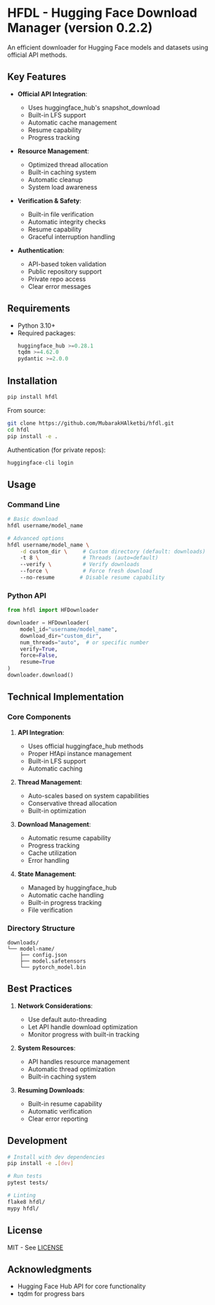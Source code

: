 # HFDL - Hugging Face Download Manager (version 0.2.2)

An efficient downloader for Hugging Face models and datasets using official API methods.

## Key Features

- **Official API Integration**:
  - Uses huggingface_hub's snapshot_download
  - Built-in LFS support
  - Automatic cache management
  - Resume capability
  - Progress tracking

- **Resource Management**:
  - Optimized thread allocation
  - Built-in caching system
  - Automatic cleanup
  - System load awareness

- **Verification & Safety**:
  - Built-in file verification
  - Automatic integrity checks
  - Resume capability
  - Graceful interruption handling

- **Authentication**:
  - API-based token validation
  - Public repository support
  - Private repo access
  - Clear error messages

## Requirements

- Python 3.10+
- Required packages:
  ```python
  huggingface_hub >=0.28.1
  tqdm >=4.62.0
  pydantic >=2.0.0
  ```

## Installation

```bash
pip install hfdl
```

From source:
```bash
git clone https://github.com/MubarakHAlketbi/hfdl.git
cd hfdl
pip install -e .
```

Authentication (for private repos):
```bash
huggingface-cli login
```

## Usage

### Command Line

```bash
# Basic download
hfdl username/model_name

# Advanced options
hfdl username/model_name \
    -d custom_dir \     # Custom directory (default: downloads)
    -t 8 \              # Threads (auto=default)
    --verify \          # Verify downloads
    --force \           # Force fresh download
    --no-resume        # Disable resume capability
```

### Python API

```python
from hfdl import HFDownloader

downloader = HFDownloader(
    model_id="username/model_name",
    download_dir="custom_dir",
    num_threads="auto",  # or specific number
    verify=True,
    force=False,
    resume=True
)
downloader.download()
```

## Technical Implementation

### Core Components

1. **API Integration**:
   - Uses official huggingface_hub methods
   - Proper HfApi instance management
   - Built-in LFS support
   - Automatic caching

2. **Thread Management**:
   - Auto-scales based on system capabilities
   - Conservative thread allocation
   - Built-in optimization

3. **Download Management**:
   - Automatic resume capability
   - Progress tracking
   - Cache utilization
   - Error handling

4. **State Management**:
   - Managed by huggingface_hub
   - Automatic cache handling
   - Built-in progress tracking
   - File verification

### Directory Structure

```
downloads/
└── model-name/
    ├── config.json
    ├── model.safetensors
    └── pytorch_model.bin
```

## Best Practices

1. **Network Considerations**:
   - Use default auto-threading
   - Let API handle download optimization
   - Monitor progress with built-in tracking

2. **System Resources**:
   - API handles resource management
   - Automatic thread optimization
   - Built-in caching system

3. **Resuming Downloads**:
   - Built-in resume capability
   - Automatic verification
   - Clear error reporting

## Development

```bash
# Install with dev dependencies
pip install -e .[dev]

# Run tests
pytest tests/

# Linting
flake8 hfdl/
mypy hfdl/
```

## License

MIT - See [LICENSE](LICENSE)

## Acknowledgments

- Hugging Face Hub API for core functionality
- tqdm for progress bars